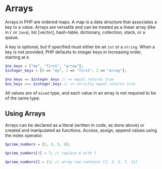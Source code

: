 # Arrays

Arrays in PHP are ordered maps.
A map is a data structure that associates a key to a value.
Arrays are versatile and can be treated as a linear array (like in `C` or `Java`), list [vector], hash-table, dictionary, collection, stack, or a queue.

A key is optional, but if specified must either be an `int` or a `string`.
When a key is not provided, PHP defaults to integer keys in increasing order, starting at `0`.

```php
$no_keys = ["my", "first", "array"];
$integer_keys = [0 => "my", 1 => "first", 2 => "array"];

$no_keys == $integer_keys // => equal returns true
$no_keys === $integer_keys // => strictly equal returns true
```

All values are of `mixed` type, and each value in an array is not required to be of the same type.

## Using Arrays

Arrays can be declared as a literal (written in code, as done above) or created and manipulated as functions.
Access, assign, append values using the index operator:

```php
$prime_numbers = [2, 3, 5, 6];

$prime_numbers[3] = 7; // replace 6 with 7

$prime_numbers[] = 11; // array now contains [2, 3, 5, 7, 11]
```

